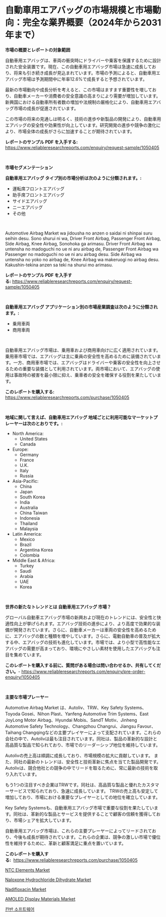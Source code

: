 <p><h1>自動車用エアバッグの市場規模と市場動向：完全な業界概要（2024年から2031年まで）</h1></p><p><strong>市場の概要とレポートの対象範囲</strong></p>
<p><p>自動車用エアバッグは、車両の衝突時にドライバーや乗客を保護するために設計された安全装置です。現在、この自動車用エアバッグ市場は急速に成長しており、将来も引き続き成長が見込まれています。市場の予測によると、自動車用エアバッグ市場は予測期間中に年率12.6%で成長すると予想されています。</p><p>最新の市場動向や成長分析を考えると、この市場はますます重要性を増しており、自動車メーカーや消費者の安全意識の高まりにより需要が増加しています。新興国における自動車所有者数の増加や法規制の厳格化により、自動車用エアバッグ市場の成長が促進されています。</p><p>この市場の将来の見通しは明るく、技術の進歩や新製品の開発により、自動車用エアバッグの安全性や効果性が向上しています。研究開発の進歩や競争の激化により、市場全体の成長がさらに加速することが期待されています。</p></p>
<p><strong>レポートのサンプル PDF を入手する:</strong> <a href="https://www.reliableresearchreports.com/enquiry/request-sample/1050405">https://www.reliableresearchreports.com/enquiry/request-sample/1050405</a></p>
<p>&nbsp;</p>
<p><strong>市場セグメンテーション</strong></p>
<p><strong>自動車用エアバッグ タイプ別の市場分析は次のように分類されます。:</strong></p>
<p><ul><li>運転席フロントエアバッグ</li><li>助手席フロントエアバッグ</li><li>サイドエアバッグ</li><li>ニーエアバッグ</li><li>その他</li></ul></p>
<p>&nbsp;</p>
<p><p>Automotive Airbag Market wa jidousha no anzen o saidai ni shinpai suru seihin desu. Sono shurui ni wa, Driver Front Airbag, Passenger Front Airbag, Side Airbag, Knee Airbag, Sonohoka ga arimasu. Driver Front Airbag wa untensha no madoguchi no ue ni aru airbag de, Passenger Front Airbag wa Passenger no madoguchi no ue ni aru airbag desu. Side Airbag wa untensha no yoko no airbag de, Knee Airbag wa makeruogi no airbag desu. Kakushin-tekina anzen sa teki na shurui mo arimasu.</p></p>
<p><strong>レポートのサンプル PDF を入手する:</strong>&nbsp;<a href="https://www.reliableresearchreports.com/enquiry/request-sample/1050405">https://www.reliableresearchreports.com/enquiry/request-sample/1050405</a></p>
<p>&nbsp;</p>
<p><strong> 自動車用エアバッグ アプリケーション別の市場産業調査は次のように分類されます。:</strong></p>
<p><ul><li>乗用車両</li><li>商用車両</li></ul></p>
<p>&nbsp;</p>
<p><p>自動車用エアバッグ市場は、乗用車および商用車向けに広く適用されています。乗用車市場では、エアバッグは主に乗員の安全性を高めるために装備されています。一方、商用車市場では、エアバッグはドライバーや乗客の安全性を向上させるための重要な装備として利用されています。両市場において、エアバッグの使用は事故時の被害を最小限に抑え、乗車者の安全を確保する役割を果たしています。</p></p>
<p><strong>このレポートを購入する:</strong>&nbsp; <a href="https://www.reliableresearchreports.com/purchase/1050405">https://www.reliableresearchreports.com/purchase/1050405</a></p>
<p>&nbsp;</p>
<p><strong>地域に関して言えば、自動車用エアバッグ 地域ごとに利用可能なマーケットプレーヤーは次のとおりです。:</strong></p>
<p><ul>
    <li>
        North America:
        <ul>
            <li>United States</li>
            <li>Canada</li>
        </ul>
    </li>
    <li>
        Europe:
        <ul>
            <li>Germany</li>
            <li>France</li>
            <li>U.K.</li>
            <li>Italy</li>
            <li>Russia</li>
        </ul>
    </li>
    <li>
        Asia-Pacific:
        <ul>
            <li>China</li>
            <li>Japan</li>
            <li>South Korea</li>
            <li>India</li>
            <li>Australia</li>
            <li>China Taiwan</li>
            <li>Indonesia</li>
            <li>Thailand</li>
            <li>Malaysia</li>
        </ul>
    </li>
    <li>
        Latin America:
        <ul>
            <li>Mexico</li>
            <li>Brazil</li>
            <li>Argentina Korea</li>
            <li>Colombia</li>
        </ul>
    </li>
    <li>
        Middle East & Africa:
        <ul>
            <li>Turkey</li>
            <li>Saudi</li>
            <li>Arabia</li>
            <li>UAE</li>
            <li>Korea</li>
        </ul>
    </li>
    </ul></p>
<p>&nbsp;</p>
<p><strong>世界の新たなトレンドとは 自動車用エアバッグ 市場？</strong></p>
<p><p>グローバル自動車エアバッグ市場の新興および現在のトレンドには、安全性と快適性向上が挙げられます。エアバッグ技術の進歩により、より高度で効果的な装備が開発されています。さらに、自動車メーカーは車両の安全性を高めるために、エアバッグの数と種類を増やしています。さらに、電動自動車の普及が拡大する中、エアバッグの技術も進化しています。市場では、より小型で高性能なエアバッグの需要が高まっており、環境にやさしい素材を使用したエアバッグも注目を集めています。</p></p>
<p><strong>このレポートを購入する前に、質問がある場合は問い合わせるか、共有してください。</strong>- <a href="https://www.reliableresearchreports.com/enquiry/pre-order-enquiry/1050405">https://www.reliableresearchreports.com/enquiry/pre-order-enquiry/1050405</a></p>
<p>&nbsp;</p>
<p><strong>主要な市場プレーヤー</strong></p>
<p><p>Automotive Airbag Market は、Autoliv、TRW、Key Safety Systems、Toyoda Gosei、Nihon Plast、Yanfeng Automotive Trim Systems、East JoyLong Motor Airbag、Hyundai Mobis、SandT Motiv、Jinheng Automotive Safety Technology、Changzhou Changrui、Jiangsu Favour、Taihang Changqingなどの主要プレイヤーによって支配されています。これらの会社の中で、Autolivは最も注目されています。同社は、製品の革新的な設計と高品質な製品で知られており、市場でのリーダーシップ地位を維持しています。</p><p>Autolivの売上高は順調に成長しており、市場規模の拡大に貢献しています。 また、同社の最新のトレンドは、安全性と技術革新に焦点を当てた製品開発です。 Autolivは、競合他社との競争の中でリードを取るために、常に最新の技術を取り入れています。</p><p>もう1つの注目すべき企業はTRWです。同社は、高品質な製品と優れたカスタマーサービスで知られており、急速に成長しています。 TRWの売上高も安定して増加しており、市場における重要なプレイヤーとしての地位を確立しています。</p><p>Key Safety Systemsも、自動車用エアバッグ市場で重要な役割を果たしています。同社は、革新的な製品とサービスを提供することで顧客の信頼を獲得しており、市場シェアを拡大しています。</p><p>自動車用エアバッグ市場は、これらの主要プレーヤーによってリードされており、今後も成長が期待されています。これらの企業は、競争の激しい市場で優位性を維持するために、革新と顧客満足に重点を置いています。</p></p>
<p><strong>このレポートを購入する:</strong>&nbsp;&nbsp;<a href="https://www.reliableresearchreports.com/purchase/1050405">https://www.reliableresearchreports.com/purchase/1050405</a></p>
<p><p><a href="https://issuu.com/reportprime-2/docs/ntc-elements-market-size-2030.pptx">NTC Elements Market</a></p><p><a href="https://github.com/redneck06/Market-Research-Report-List-2/blob/main/naloxone-hydrochloride-dihydrate-market.md">Naloxone Hydrochloride Dihydrate Market</a></p><p><a href="https://github.com/nicoletavirag/Market-Research-Report-List-2/blob/main/nadifloxacin-market.md">Nadifloxacin Market</a></p><p><a href="https://issuu.com/reportprime-2/docs/amoled-display-materials-market-size-2030.pptx">AMOLED Display Materials Market</a></p><p><a href="https://github.com/vsoq0zknh59/Market-Research-Report-List-1/blob/main/2282382192883.md">칸반 소프트웨어</a></p></p>